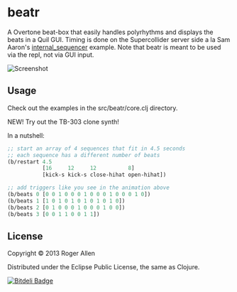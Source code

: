 # beatr

A Overtone beat-box that easily handles polyrhythms and displays the
beats in a Quil GUI.  Timing is done on the Supercollider server side
a la Sam Aaron's
[internal_sequencer](https://github.com/overtone/overtone/blob/master/src/overtone/examples/timing/internal_sequencer.clj)
example.  Note that beatr is meant to be used via the repl, not via
GUI input.

![Screenshot](https://github.com/rogerallen/beatr/raw/master/beatr-anim.gif)

## Usage

Check out the examples in the src/beatr/core.clj directory.

NEW!  Try out the TB-303 clone synth!

In a nutshell:

```clj
;; start an array of 4 sequences that fit in 4.5 seconds
;; each sequence has a different number of beats
(b/restart 4.5
           [16     12     12          8]
           [kick-s kick-s close-hihat open-hihat])

;; add triggers like you see in the animation above
(b/beats 0 [0 0 1 0 0 0 1 0 0 0 1 0 0 0 1 0])
(b/beats 1 [1 0 1 0 1 0 1 0 1 0 1 0])
(b/beats 2 [0 1 0 0 0 1 0 0 0 1 0 0])
(b/beats 3 [0 0 1 1 0 0 1 1])
```

## License

Copyright © 2013 Roger Allen

Distributed under the Eclipse Public License, the same as Clojure.


[![Bitdeli Badge](https://d2weczhvl823v0.cloudfront.net/rogerallen/beatr/trend.png)](https://bitdeli.com/free "Bitdeli Badge")

